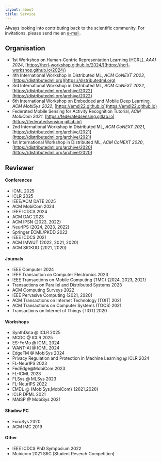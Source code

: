 ```yaml
---
layout: about
title: Service
---
```


Always looking into contributing back to the scientific community. For invitations, please send me an [e-mail](mailto:mail@stefanos.cc).

## Organisation

* 1st Workshop on Human-Centric Representation Learning (HCRL), _AAAI 2024_, [https://hcrl-workshop.github.io/2024/](https://hcrl-workshop.github.io/2024/)
* 4th International Workshop in Distributed ML, _ACM CoNEXT 2023_, [https://distributedml.org](https://distributedml.org)
* 3rd International Workshop in Distributed ML, _ACM CoNEXT 2022_, [https://distributedml.org/archive/2022](https://distributedml.org/archive/2022)
* 6th International Workshop on Embedded and Mobile Deep Learning, _ACM MobiSys 2022_, [https://emdl22.github.io](https://emdl22.github.io)
* Federated Mobile Sensing for Activity Recognition Tutorial, _ACM MobiCom 2021_, [https://federatedsensing.gitlab.io](https://federatedsensing.gitlab.io)
* 2nd International Workshop in Distributed ML, _ACM CoNEXT 2021_,  [https://distributedml.org/archive/2021](https://distributedml.org/archive/2021)
* 1st International Workshop in Distributed ML, _ACM CoNEXT 2020_,  [https://distributedml.org/archive/2020](https://distributedml.org/archive/2020)


## Reviewer

#### Conferences

* ICML 2025
* ICLR 2025
* IEEE/ACM DATE 2025
* ACM MobiCom 2024
* IEEE ICDCS 2024
* ACM DAC 2023
* ACM IPSN {2023, 2022}
* NeurIPS {2024, 2023, 2022}
* Springer ECML/PKDD 2022
* IEEE ICDCS 2021
* ACM IMWUT {2022, 2021, 2020}
* ACM SIGKDD {2021, 2020}

#### Journals

* IEEE Computer 2024
* IEEE Transaction on Computer Electronics 2023
* IEEE Transactions on Mobile Computing (TMC) {2024, 2023, 2021}
* Transactions on Parallel and Distributed Systems 2023
* ACM Computing Surveys 2022
* IEEE Pervasive Computing {2021, 2020}
* ACM Transactions on Internet Technology (TOIT) 2021
* ACM Transactions on Computer Systems (TOCS) 2021
* Transactions on Internet of Things (TIOT) 2020

#### Workshops

* SynthData @ ICLR 2025
* MCDC @ ICLR 2025
* ES-FoMo @ ICML 2024
* WANT-AI @ ICML 2024
* EdgeFM @ MobiSys 2024
* Privacy Regulation and Protection in Machine Learning @ ICLR 2024
* FL-NeurIPS 2023
* FedEdge@MobiCom 2023
* FL-ICML 2023
* FLSys @ MLSys 2023
* FL-NeurIPS 2022
* EMDL @ {MobiSys,MobiCom} {2021,2020}
* ICLR DPML 2021
* MAISP @ MobiSys 2021

#### Shadow PC

* EuroSys 2020
* ACM IMC 2019

#### Other

* IEEE ICDCS PhD Symposium 2022
* Mobicom 2021 SRC (Student Reserch Competition)
